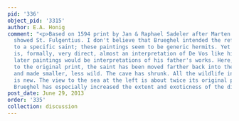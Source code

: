 ```yaml
---
pid: '336'
object_pid: '3315'
author: E.A. Honig
comment: "<p>Based on 1594 print by Jan & Raphael Sadeler after Marten de Vos which
  showed St. Fulgentius. I don't believe that Brueghel intended the reference to be
  to a specific saint; these paintings seem to be generic hermits. Yet the borrowing
  is, formally, very direct, almost an interpretation of De Vos like his slightly
  later paintings would be interpretations of his father's works. Here, in comparison
  to the original print, the saint has been moved farther back into the picture space
  and made smaller, less wild. The cave has shrunk. All the wildlife in the foreground
  is new. The view to the sea at the left is about twice its original proportion and
  Brueghel has especially increased the extent and exoticness of the distant city.</p>"
post_date: June 29, 2013
order: '335'
collection: discussion
---
```

